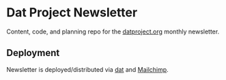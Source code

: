 # Dat Project Newsletter
Content, code, and planning repo for the [datproject.org](https://datproject.org/) monthly newsletter.

## Deployment
Newsletter is deployed/distributed via [dat](https://github.com/datproject/dat) and [Mailchimp](https://mailchimp.com/).